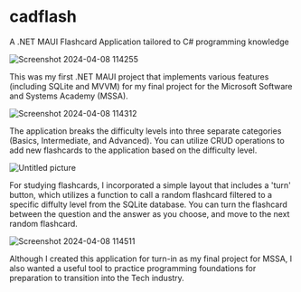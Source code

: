 # cadflash
A .NET MAUI Flashcard Application tailored to C# programming knowledge

![Screenshot 2024-04-08 114255](https://github.com/strataghast/cadflash/assets/122714358/0bf4f50e-82ea-4fa3-8831-ef424645dd2a)

This was my first .NET MAUI project that implements various features (including SQLite and MVVM) for my final project for the Microsoft Software and Systems Academy (MSSA). 

![Screenshot 2024-04-08 114312](https://github.com/strataghast/cadflash/assets/122714358/3c68bdcb-86b7-4728-8b10-8b85056d02c7)

The application breaks the difficulty levels into three separate categories (Basics, Intermediate, and Advanced). You can utilize CRUD operations to add new flashcards to the application based on the difficulty level.

![Untitled picture](https://github.com/strataghast/cadflash/assets/122714358/03557f97-b44c-4efc-aba5-30fe3ffd1de5)

For studying flashcards, I incorporated a simple layout that includes a 'turn' button, which utilizes a function to call a random flashcard filtered to a specific diffulty level from the SQLite database. You can turn the flashcard between the question and the answer as you choose, and move to the next random flashcard.

![Screenshot 2024-04-08 114511](https://github.com/strataghast/cadflash/assets/122714358/7d6aa342-7fd8-4a1f-bc3b-8e44712d9ef5)

Although I created this application for turn-in as my final project for MSSA, I also wanted a useful tool to practice programming foundations for preparation to transition into the Tech industry.

